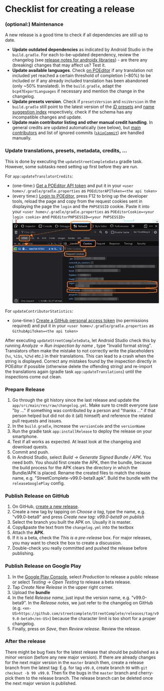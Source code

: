 # Checklist for creating a release

### (optional:) Maintenance

A new release is a good time to check if all dependencies are still up to date.

- **Update outdated dependencies** as indicated by Android Studio in the `build.gradle`. For each to-be-updated dependency, review the changelog (see [release notes for androidx libraries](https://developer.android.com/jetpack/androidx/releases/appcompat)) - are there any (breaking) changes that may affect us? Test it.
- **Update available languages**. Check [on POEditor](https://poeditor.com/projects/view?id=97843) if any translation not included yet reached a certain threshold of completion (~80%) to be included or if any already included translation has been abandoned (only ~50% translated). In the `build.gradle`, adapt the `bcp47ExportLanguages` if necessary and mention the change in the changelog.
- **Update presets version**. Check if `presetsVersion` and `nsiVersion` in the `build.gradle` still point to the latest version of the [iD presets](https://github.com/openstreetmap/id-tagging-schema/releases) and [name suggestion index](https://github.com/osmlab/name-suggestion-index/tags) respectively, check if the schema has any incompatible changes and update. 
- **Update main contributor listing and other manual credit handling**. In general credits are updated automatically (see below), but [main contributors](app/src/main/res/raw/credits_main.yml) and list of ignored commits ([`skipCommit`](build.gradle.kts)) are handled manually.

### Update translations, presets, metadata, credits, ...

This is done by executing the `updateStreetCompleteData` gradle task. However, some subtasks need setting up first before they are run.

For `app:updateTranslatorCredits`:
- (one-time:) [Get a POEditor API token](https://poeditor.com/account/api) and put it in your `<user home>/.gradle/gradle.properties` as `POEditorAPIToken=<the api token>`
- (every time:) [Login to POEditor](https://poeditor.com/projects/view?id=97843), press F12 to bring up the developer tools, reload the page and copy from the request cookies sent in displaying the page the `login` and the `PHPSESSID` cookie. Paste it into your `<user home>/.gradle/gradle.properties` as `POEditorCookie=<your login cookie>` and `POEditorPHPSESSID=<your PHPSESSID>` ![Firefox screenshot](get_poeditor_cookie.png)

For `updateContributorStatistics`:
- (one-time:) [Create a GitHub personal access token](https://docs.github.com/en/authentication/keeping-your-account-and-data-secure/creating-a-personal-access-token) (no permissions required) and put it in your `<user home>/.gradle/gradle.properties` as `GithubApiToken=<the api token>`

After executing `updateStreetCompleteData`, let Android Studio check this by running _Analyze -> Run inspection by name_ , type "Invalid format string". Translators often make the mistake to not correctly write the placeholders (`%s`, `%1$s`, `%2%d` etc.) in their translations. This can lead to a crash when the string is displayed. 
Correct any mistakes found by the inspection directly in POEditor if possible (otherwise delete the offending string) and re-import the translations again (gradle task `app:updateTranslations`) until the inspections come out clean.

### Prepare Release

1. Go through the git history since the last release and update the `app/src/main/res/raw/changelog.yml`. Make sure to credit everyone (use "by ..." if something was contributed by a person and "thanks ..." if that person helped but did not do it (all) himself) and reference the related pull requests and issues.
2. In the `build.gradle`, increase the `versionCode` and the `versionName`
3. Run the gradle task `app:installRelease` to deploy the release on your smartphone.
4. Test if all works as expected. At least look at the changelog and download quests.
5. Commit and push.
6. In Android Studio, select _Build -> Generate Signed Bundle / APK_. You need both. You should first create the APK, then the bundle, because the build process for the APK clears the directory in which the Bundle/APK is placed. Rename the created files to match the release name, e.g. "StreetComplete-v99.0-beta9.apk". Build the bundle with the `releaseGooglePlay` config.

### Publish Release on GitHub

1. On GitHub, [create a new release](https://github.com/streetcomplete/StreetComplete/releases/new).
2. Create a new tag by tapping on _Choose a tag_, type the name, e.g. "v99.0-beta9" and press _Create new tag: v99.0-beta9 on publish_
3. Select the branch you built the APK on. Usually it is master.
4. Copy&paste the text from the `changelog.yml` into the textbox
5. Attach the **APK**.
6. If it is a beta, check the _This is a pre-release_ box. For major releases, you may want to check the box to create a discussion.
7. Double-check you really committed and pushed the release before publishing.

### Publish Release on Google Play

1. In the [Google Play Console](https://play.google.com/console/), select _Production_ to release a public release or select 
_Testing -> Open Testing_ to release a beta release.
2. Tap _Create New Release_ in the upper right corner.
3. Upload the **bundle**
4. In the field _Release name_, just input the version name, e.g. "v99.0-beta9". In the _Release notes_, we just refer to the changelog on GitHub (e.g. `<en-US>https://github.com/streetcomplete/StreetComplete/releases/tag/v99.0-beta9</en-US>`) because the character limit is too short for a proper changelog.
5. Finally, press on _Save_, then _Review release_. Review the release.

### After the release

There might be bug fixes for the latest release that should be published as a minor version (before any new major version). If there are already changes for the next major version in the `master` branch then, create a release branch from the latest tag: E.g. for tag `v99.0`, create branch `99` with `git checkout -b 99 v99.0`. Then fix the bugs in the `master` branch and cherry-pick them to the release branch. The release branch can be deleted once the next major version is published.
